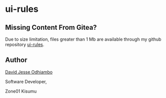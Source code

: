 # ui-rules
## Missing Content From Gitea?
Due to size limitation, files greater than 1 Mb are available through my github repository [ui-rules](https://github.com/DavJesse/ui-rules.git).

## Author
[David Jesse Odhiambo](https://david-jesse.vercel.app/)

Software Developer,

Zone01 Kisumu